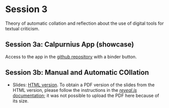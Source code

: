 # Session 3
Theory of automatic collation and reflection about the use of digital tools for textual criticism.

## Session 3a: Calpurnius App (showcase)
Access to the app in the [github repository](https://github.com/enury/collation-viz) with a binder button.

## Session 3b: Manual and Automatic COllation
- Slides: [HTML version](https://automaticcollationlausanne2020.github.io/session3b.html). To obtain a PDF version of the slides from the HTML version, please follow the instructions in the [*reveal.js* documentation](https://revealjs.com/pdf-export/); it was not possible to upload the PDF here because of its size.
